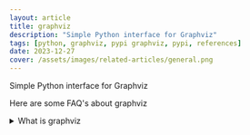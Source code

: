 ```yaml
---
layout: article
title: graphviz
description: "Simple Python interface for Graphviz"
tags: [python, graphviz, pypi graphviz, pypi, references]
date: 2023-12-27
cover: /assets/images/related-articles/general.png
---
```


Simple Python interface for Graphviz

Here are some FAQ's about graphviz
<details>
<summary>What is graphviz</summary>
Simple Python interface for Graphviz
</details>
